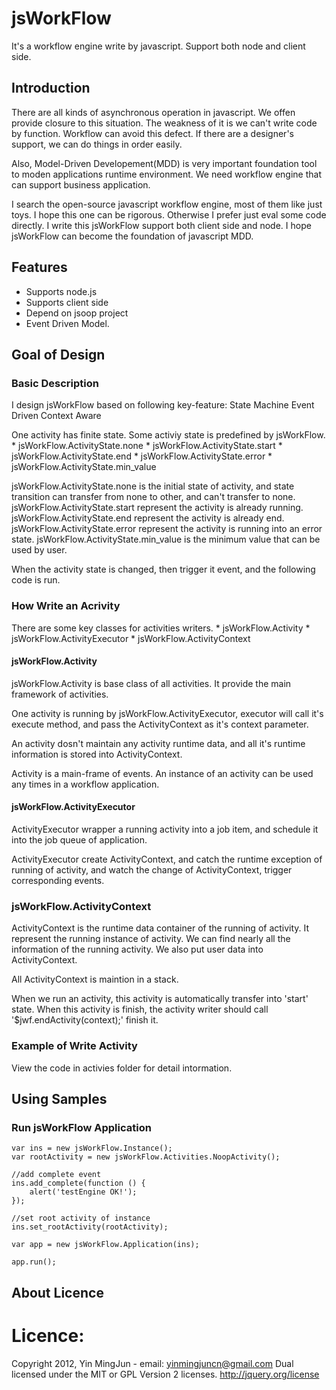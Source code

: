 
# jsWorkFlow
It's a workflow engine write by javascript. Support both node and client side.

## Introduction
There are all kinds of asynchronous operation in javascript. We offen provide
closure to this situation. The weakness of it is we can't write code by function.
Workflow can avoid this defect. If there are a designer's support, we can do
things in order easily.

Also, Model-Driven Developement(MDD) is very important foundation tool to moden 
applications runtime environment. We need workflow engine that can support business 
application. 

I search the open-source javascript workflow engine, most of them like just toys. 
I hope this one can be rigorous. Otherwise I prefer just eval some code directly.
I write this jsWorkFlow support both client side and node. I hope jsWorkFlow can 
become the foundation of javascript MDD.

## Features
  * Supports node.js
  * Supports client side
  * Depend on jsoop project
  * Event Driven Model.


## Goal of Design 

### Basic Description
I design jsWorkFlow based on following key-feature:
	State Machine
    Event Driven
	Context Aware

One activity has finite state. Some activiy state is predefined by jsWorkFlow.
    * jsWorkFlow.ActivityState.none
	* jsWorkFlow.ActivityState.start
	* jsWorkFlow.ActivityState.end
	* jsWorkFlow.ActivityState.error
	* jsWorkFlow.ActivityState.min_value

jsWorkFlow.ActivityState.none is the initial state of activity, and state transition
can transfer from none to other, and can't transfer to none.
jsWorkFlow.ActivityState.start represent the activity is already running.
jsWorkFlow.ActivityState.end represent the activity is already end.
jsWorkFlow.ActivityState.error represent the activity is running into an error state.
jsWorkFlow.ActivityState.min_value is the minimum value that can be used by user.

When the activity state is changed, then trigger it event, and the following code
is run.

### How Write an Acrivity

There are some key classes for activities writers.
	* jsWorkFlow.Activity
	* jsWorkFlow.ActivityExecutor
	* jsWorkFlow.ActivityContext


#### jsWorkFlow.Activity

jsWorkFlow.Activity is base class of all activities. It provide the main framework of
activities.

One activity is running by jsWorkFlow.ActivityExecutor, executor will call it's execute
method, and pass the ActivityContext as it's context parameter.

An activity dosn't maintain any activity runtime data, and all it's runtime information
is stored into ActivityContext.

Activity is a main-frame of events. An instance of an activity can be used any times in
a workflow application. 

#### jsWorkFlow.ActivityExecutor

ActivityExecutor wrapper a running activity into a job item, and schedule it into the job
queue of application.

ActivityExecutor create ActivityContext, and catch the runtime exception of running of
activity, and watch the change of ActivityContext, trigger corresponding events.

### jsWorkFlow.ActivityContext
ActivityContext is the runtime data container of the running of activity. It represent the
running instance of activity. We can find nearly all the information of the running activity.
We also put user data into ActivityContext.

All ActivityContext is maintion in a stack.

When we run an activity, this activity is automatically transfer into 'start' state. When 
this activity is finish, the activity writer should call '$jwf.endActivity(context);' finish
it.

### Example of Write Activity

View the code in activies folder for detail intormation.


## Using Samples

### Run jsWorkFlow Application

    var ins = new jsWorkFlow.Instance();
	var rootActivity = new jsWorkFlow.Activities.NoopActivity();

	//add complete event
    ins.add_complete(function () {
		alert('testEngine OK!');
    });

	//set root activity of instance
    ins.set_rootActivity(rootActivity);

    var app = new jsWorkFlow.Application(ins);

    app.run();


## About Licence

Licence:
=======
Copyright 2012,  Yin MingJun - email: yinmingjuncn@gmail.com
Dual licensed under the MIT or GPL Version 2 licenses.
http://jquery.org/license

